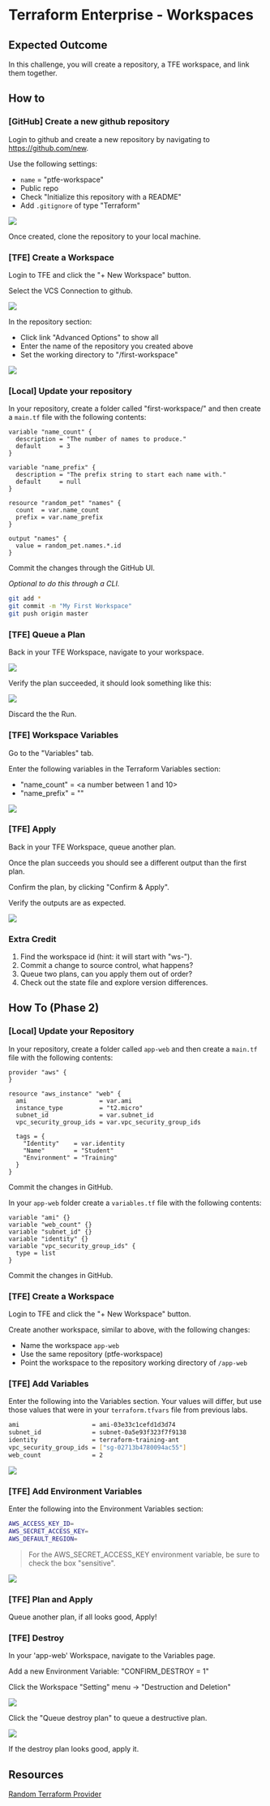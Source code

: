 # Terraform Enterprise - Workspaces

## Expected Outcome

In this challenge, you will create a repository, a TFE workspace, and link them together.

## How to

### [GitHub] Create a new github repository

Login to github and create a new repository by navigating to <https://github.com/new>.

Use the following settings:
- `name` = "ptfe-workspace"
- Public repo
- Check "Initialize this repository with a README"
- Add `.gitignore` of type "Terraform"

![](img/github-new.png)

Once created, clone the repository to your local machine.

### [TFE] Create a Workspace

Login to TFE and click the "+ New Workspace" button.

Select the VCS Connection to github.

![](img/tfe-find-repo.png)

In the repository section:

* Click link "Advanced Options" to show all
* Enter the name of the repository you created above
* Set the working directory to "/first-workspace"

![](img/tfe-new-workspace.png)

### [Local] Update your repository

In your repository, create a folder called "first-workspace/" and then create a `main.tf` file with the following contents:

```hcl
variable "name_count" {
  description = "The number of names to produce."
  default     = 3
}

variable "name_prefix" {
  description = "The prefix string to start each name with."
  default     = null
}

resource "random_pet" "names" {
  count  = var.name_count
  prefix = var.name_prefix
}

output "names" {
  value = random_pet.names.*.id
}
```

Commit the changes through the GitHub UI.

*Optional to do this through a CLI.*
```sh
git add *
git commit -m "My First Workspace"
git push origin master
```

### [TFE] Queue a Plan

Back in your TFE Workspace, navigate to your workspace.

![](img/queue-plan.png)

Verify the plan succeeded, it should look something like this:

![](img/tfe-first-run-plan.png)

Discard the the Run.

### [TFE] Workspace Variables

Go to the "Variables" tab.

Enter the following variables in the Terraform Variables section:

- "name_count" = <a number between 1 and 10>
- "name_prefix" = "<insert your username>"

![](img/workspace-var.png)

### [TFE] Apply

Back in your TFE Workspace, queue another plan.

Once the plan succeeds you should see a different output than the first plan.

Confirm the plan, by clicking "Confirm & Apply".

Verify the outputs are as expected.

![](img/tfe-first-run-output.png)

### Extra Credit

1. Find the workspace id (hint: it will start with "ws-").
2. Commit a change to source control, what happens?
3. Queue two plans, can you apply them out of order?
4. Check out the state file and explore version differences.

## How To (Phase 2)

### [Local] Update your Repository

In your repository, create a folder called `app-web` and then create a `main.tf` file with the following contents:

```hcl
provider "aws" {
}

resource "aws_instance" "web" {
  ami                    = var.ami
  instance_type          = "t2.micro"
  subnet_id              = var.subnet_id
  vpc_security_group_ids = var.vpc_security_group_ids

  tags = {
    "Identity"    = var.identity
    "Name"        = "Student"
    "Environment" = "Training"
  }
}
```
Commit the changes in GitHub.

In your `app-web` folder create a `variables.tf` file with the following contents:

```hcl
variable "ami" {}
variable "web_count" {}
variable "subnet_id" {}
variable "identity" {}
variable "vpc_security_group_ids" {
  type = list
}
```

Commit the changes in GitHub.

### [TFE] Create a Workspace

Login to TFE and click the "+ New Workspace" button.

Create another workspace, similar to above, with the following changes:

* Name the workspace `app-web`
* Use the same repository (ptfe-workspace)
* Point the workspace to the repository working directory of `/app-web`

### [TFE] Add Variables
Enter the following into the Variables section.  Your values will differ, but use those values that were in your `terraform.tfvars` file from previous labs.

```sh
ami                    = ami-03e33c1cefd1d3d74
subnet_id              = subnet-0a5e93f323f7f9138
identity               = terraform-training-ant
vpc_security_group_ids = ["sg-02713b4780094ac55"]
web_count              = 2
```

![](img/tfe-wrkspace-vars.png)


### [TFE] Add Environment Variables

Enter the following into the Environment Variables section:

```sh
AWS_ACCESS_KEY_ID=
AWS_SECRET_ACCESS_KEY=
AWS_DEFAULT_REGION=
```

> For the AWS_SECRET_ACCESS_KEY environment variable, be sure to check the box "sensitive".

![](img/tfe-env-vars.png)

### [TFE] Plan and Apply

Queue another plan, if all looks good, Apply!

### [TFE] Destroy

In your 'app-web' Workspace, navigate to the Variables page.

Add a new Environment Variable: "CONFIRM_DESTROY = 1"

Click the Workspace "Setting" menu -> "Destruction and Deletion"

![](img/tfe-destroy-menu.png)

Click the "Queue destroy plan" to queue a destructive plan.

![](img/tfe-destroy-queue.png)

If the destroy plan looks good, apply it.


## Resources

[Random Terraform Provider](https://registry.terraform.io/providers/hashicorp/random)
